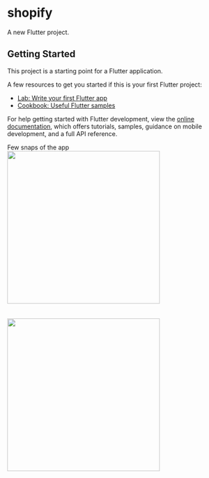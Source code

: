 # shopify

A new Flutter project.

## Getting Started

This project is a starting point for a Flutter application.

A few resources to get you started if this is your first Flutter project:

- [Lab: Write your first Flutter app](https://docs.flutter.dev/get-started/codelab)
- [Cookbook: Useful Flutter samples](https://docs.flutter.dev/cookbook)

For help getting started with Flutter development, view the
[online documentation](https://docs.flutter.dev/), which offers tutorials,
samples, guidance on mobile development, and a full API reference.<br>


Few snaps of the app<br>
<img src="https://github.com/dhirajchaurasiya10/shoppify/assets/106879418/004bcc8a-dff2-46a1-b52b-6bbcde6434ed" width="350"><br><br><br>
<img src="https://github.com/dhirajchaurasiya10/shoppify/assets/106879418/d9b787f6-56b1-4a4e-94f7-4ffebe96a9d5" width="350">


